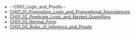 - --CH01_Logic_and_Proofs--
- [CH01_01_Proposition_Logic_and_Propositional_Equivalences](CH01_01_Proposition_Logic_and_Propositional_Equivalences.md)
- [CH01_02_Predicate_Logic_and_Nested_Quantifiers](CH01_02_Predicate_Logic_and_Nested_Quantifiers.md)
- [CH01_03_Normal_Form](CH01_03_Normal_Form.md)
- [CH01_04_Rules_of_Inference_and_Proofs](CH01_04_Rules_of_Inference_and_Proofs.md)

